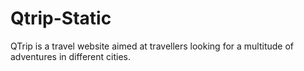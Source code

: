 # Qtrip-Static
QTrip is a travel website aimed at travellers looking for a multitude of adventures in different cities. 
